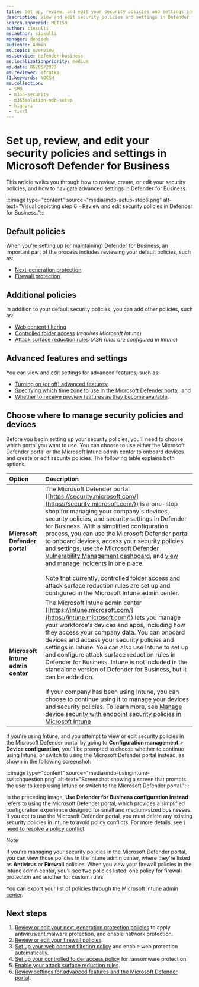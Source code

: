 ```yaml
---
title: Set up, review, and edit your security policies and settings in Microsoft Defender for Business
description: View and edit security policies and settings in Defender for Business
search.appverid: MET150
author: siosulli
ms.author: siosulli
manager: deniseb 
audience: Admin
ms.topic: overview
ms.service: defender-business
ms.localizationpriority: medium
ms.date: 05/05/2023
ms.reviewer: efratka
f1.keywords: NOCSH 
ms.collection: 
 - SMB
 - m365-security
 - m365solution-mdb-setup
 - highpri
 - tier1
---
```


# Set up, review, and edit your security policies and settings in Microsoft Defender for Business

This article walks you through how to review, create, or edit your security policies, and how to navigate advanced settings in Defender for Business.

:::image type="content" source="media/mdb-setup-step6.png" alt-text="Visual depicting step 6 - Review and edit security policies in Defender for Business.":::

## Default policies

When you're setting up (or maintaining) Defender for Business, an important part of the process includes reviewing your default policies, such as:

- [Next-generation protection](mdb-next-generation-protection.md)
- [Firewall protection](mdb-firewall.md)

## Additional policies

In addition to your default security policies, you can add other policies, such as:

- [Web content filtering](mdb-web-content-filtering.md)
- [Controlled folder access](mdb-controlled-folder-access.md) (*requires Microsoft Intune*)
- [Attack surface reduction rules](mdb-asr.md) (*ASR rules are configured in Intune*)

## Advanced features and settings

You can view and edit settings for advanced features, such as:

- [Turning on (or off) advanced features](mdb-portal-advanced-feature-settings.md#view-settings-for-advanced-features);
- [Specifying which time zone to use in the Microsoft Defender portal](mdb-portal-advanced-feature-settings.md#view-and-edit-other-settings-in-the-microsoft-365-defender-portal); and 
- [Whether to receive preview features as they become available](mdb-preview.md#turn-on-preview-features).

## Choose where to manage security policies and devices

Before you begin setting up your security policies, you'll need to choose which portal you want to use. You can choose to use either the Microsoft Defender portal or the Microsoft Intune admin center to onboard devices and create or edit security policies. The following table explains both options.

| Option | Description |
|:---|:---|
| **Microsoft Defender portal** | The Microsoft Defender portal ([https://security.microsoft.com/](https://security.microsoft.com/)) is a one-stop shop for managing your company's devices, security policies, and security settings in Defender for Business. With a simplified configuration process, you can use the Microsoft Defender portal to onboard devices, access your security policies and settings, use the [Microsoft Defender Vulnerability Management dashboard](mdb-view-tvm-dashboard.md), and [view and manage incidents](mdb-view-manage-incidents.md) in one place. <br/><br/>Note that currently, controlled folder access and attack surface reduction rules are set up and configured in the Microsoft Intune admin center. |
| **Microsoft Intune admin center** | The Microsoft Intune admin center ([https://intune.microsoft.com/](https://intune.microsoft.com/)) lets you manage your workforce's devices and apps, including how they access your company data. You can onboard devices and access your security policies and settings in Intune. You can also use Intune to set up and configure attack surface reduction rules in Defender for Business. Intune is not included in the standalone version of Defender for Business, but it can be added on. <br/><br/>If your company has been using Intune, you can choose to continue using it to manage your devices and security policies. To learn more, see [Manage device security with endpoint security policies in Microsoft Intune](/mem/intune/protect/endpoint-security-policy)  |

If you're using Intune, and you attempt to view or edit security policies in the Microsoft Defender portal by going to **Configuration management** > **Device configuration**, you'll be prompted to choose whether to continue using Intune, or switch to using the Microsoft Defender portal instead, as shown in the following screenshot: 

:::image type="content" source="media/mdb-usingintune-switchquestion.png" alt-text="Screenshot showing a screen that prompts the user to keep using Intune or switch to the Microsoft Defender portal.":::

In the preceding image, **Use Defender for Business configuration instead** refers to using the Microsoft Defender portal, which provides a simplified configuration experience designed for small and medium-sized businesses. If you opt to use the Microsoft Defender portal, you must delete any existing security policies in Intune to avoid policy conflicts. For more details, see [I need to resolve a policy conflict](/microsoft-365/security/defender-business/mdb-troubleshooting#i-need-to-resolve-a-policy-conflict).

> [!NOTE]
> If you're managing your security policies in the Microsoft Defender portal, you can view those policies in the Intune admin center, where they're listed as **Antivirus** or **Firewall** policies. When you view your firewall policies in the Intune admin center, you'll see two policies listed: one policy for firewall protection and another for custom rules.
>
> You can export your list of policies through the [Microsoft Intune admin center](https://intune.microsoft.com/). 

## Next steps

1. [Review or edit your next-generation protection policies](mdb-next-generation-protection.md) to apply antivirus/antimalware protection, and enable network protection.
2. [Review or edit your firewall policies](mdb-firewall.md).
3. [Set up your web content filtering policy](mdb-web-content-filtering.md) and enable web protection automatically.
4. [Set up your controlled folder access policy](mdb-controlled-folder-access.md) for ransomware protection.
5. [Enable your attack surface reduction rules](mdb-asr.md).
6. [Review settings for advanced features and the Microsoft Defender portal](mdb-portal-advanced-feature-settings.md).


